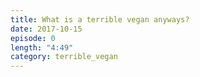 ```yaml
---
title: What is a terrible vegan anyways?
date: 2017-10-15
episode: 0
length: "4:49"
category: terrible_vegan
---
```

